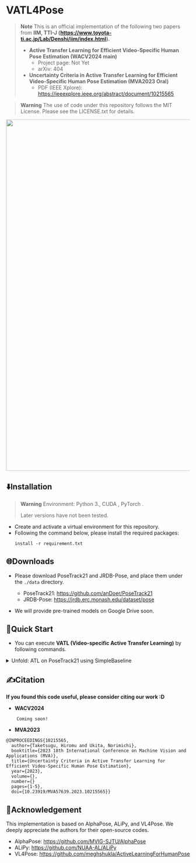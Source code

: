 # VATL4Pose
> **Note**
> This is an official implementation of the following two papers from **IIM, TTI-J (https://www.toyota-ti.ac.jp/Lab/Denshi/iim/index.html).**
> - **Active Transfer Learning for Efficient Video-Specific Human Pose Estimation (WACV2024 main)**
>   - Project page: Not Yet
>   - arXiv: 404
> - **Uncertainty Criteria in Active Transfer Learning for Efficient Video-Specific Human Pose Estimation (MVA2023 Oral)**
>   - PDF (IEEE Xplore): https://ieeexplore.ieee.org/abstract/document/10215565

> **Warning**
> The use of code under this repository follows the MIT License. Please see the LICENSE.txt for details.

<div align="center">
    <img src=".github/overview.png", width="960">
</div>

## ⬇️Installation
> **Warning**
> Environment: Python 3., CUDA , PyTorch .
> 
> Later versions have not been tested.
- Create and activate a virtual environment for this repository.
- Following the command below, please install the required packages:
    ```pip
    install -r requirement.txt
    ```
    
## 🌐Downloads
- Please download PoseTrack21 and JRDB-Pose, and place them under the `./data` directory.
    - PoseTrack21: https://github.com/anDoer/PoseTrack21
    - JRDB-Pose: https://jrdb.erc.monash.edu/dataset/pose

- We will provide pre-trained models on Google Drive soon.

## 🚀Quick Start
- You can execute **VATL (Video-specific Active Transfer Learning)** by following commands.

<details><summary><bold>Unfold: ATL on PoseTrack21 using SimpleBaseline</bold></summary>
    
1. **(Optional) Train an initial pose estimator from scratch**
    ``` python
    ./scripts/posetrack_train.py --cfg ./configs/posetrack21/{CONFIG_FILE} --exp-id {EXP_ID}
    ```
2. **(Optional) Evaluate the performance of the pre-trained model on train/val/test split**
    ``` python
    ./scripts/poseestimatoreval.py --cfg ./configs/posetrack21/{CONFIG_FILE} --exp-id {EXP_ID}
    ```
3. **(Optional) Pre-train the AutoEncoder for WPU (Whole-body Pose Unnaturalness)**
    ``` python
    ./scripts/wholebodyAE_train --dataset_type Posetrack21
    ```
4. **Execute Video-specific Active Transfer Learning on test videos**

    > **Warning**
    > Please specify the detailed settings in the shell script if you like.
    ``` bash
    ./scripts/run_active_learning.sh ${GPU_ID}
    ```
5. **Evaluate the results of video-specific ATL**

    > **Warning**
    > Please specify the results to summarize in the Python script.
    ``` python
    ./scripts/detailed_result.py
    ```
6. **(Optional) Visualize the estimated poses on each ATL cycle**

    > **Warning**
    > Please specify the results to summarize in the Python script.
    ``` python
    ./scripts/visualize_result.py
    ```
</details>

## ✍️Citation
**If you found this code useful, please consider citing our work :D**

- **WACV2024**
```
    Coming soon!
```
- **MVA2023**
```
@INPROCEEDINGS{10215565,
  author={Taketsugu, Hiromu and Ukita, Norimichi},
  booktitle={2023 18th International Conference on Machine Vision and Applications (MVA)}, 
  title={Uncertainty Criteria in Active Transfer Learning for Efficient Video-Specific Human Pose Estimation}, 
  year={2023},
  volume={},
  number={}
  pages={1-5},
  doi={10.23919/MVA57639.2023.10215565}}
```

## 🤗Acknowledgement
This implementation is based on AlphaPose, ALiPy, and VL4Pose.
We deeply appreciate the authors for their open-source codes.
- AlphaPose: https://github.com/MVIG-SJTU/AlphaPose
- ALiPy: https://github.com/NUAA-AL/ALiPy
- VL4Pose: https://github.com/meghshukla/ActiveLearningForHumanPose
